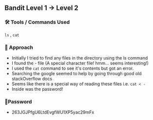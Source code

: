 ## Bandit Level 1 → Level 2

### 🛠️ Tools / Commands Used
`ls` , `cat`

### 🧭 Approach
- Initially I tried to find any files in the directory using the ls command
- I found the - file (A special character file! hmm... seems interesting!)
- I used the `cat` command to see it's contents but got an error.
- Searching the google seemed to help by going through good old stackOverflow docs
- Seems like there is a special way of reading these files i.e. `cat < -`
- Inside was the password!

### 🔑Password
 - 263JGJPfgU6LtdEvgfWU1XP5yac29mFx


